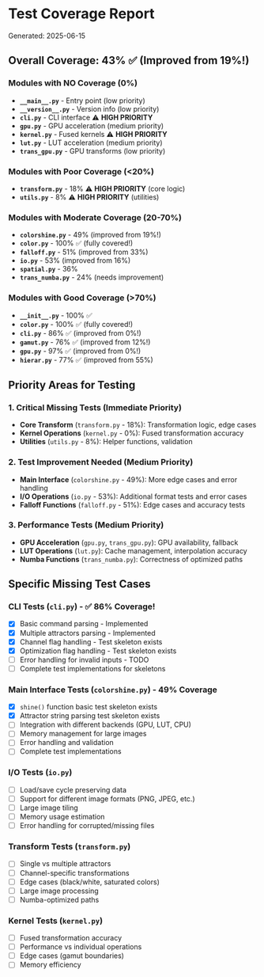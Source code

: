 # Test Coverage Report

Generated: 2025-06-15

## Overall Coverage: 43% ✅ (Improved from 19%!)

### Modules with NO Coverage (0%)
- **`__main__.py`** - Entry point (low priority)
- **`__version__.py`** - Version info (low priority)
- **`cli.py`** - CLI interface ⚠️ **HIGH PRIORITY**
- **`gpu.py`** - GPU acceleration (medium priority)
- **`kernel.py`** - Fused kernels ⚠️ **HIGH PRIORITY**
- **`lut.py`** - LUT acceleration (medium priority)
- **`trans_gpu.py`** - GPU transforms (low priority)

### Modules with Poor Coverage (<20%)
- **`transform.py`** - 18% ⚠️ **HIGH PRIORITY** (core logic)
- **`utils.py`** - 8% ⚠️ **HIGH PRIORITY** (utilities)

### Modules with Moderate Coverage (20-70%)
- **`colorshine.py`** - 49% (improved from 19%!)
- **`color.py`** - 100% ✅ (fully covered!)
- **`falloff.py`** - 51% (improved from 33%)
- **`io.py`** - 53% (improved from 16%)
- **`spatial.py`** - 36%
- **`trans_numba.py`** - 24% (needs improvement)

### Modules with Good Coverage (>70%)
- **`__init__.py`** - 100% ✅
- **`color.py`** - 100% ✅ (fully covered!)
- **`cli.py`** - 86% ✅ (improved from 0%!)
- **`gamut.py`** - 76% ✅ (improved from 12%!)
- **`gpu.py`** - 97% ✅ (improved from 0%!)
- **`hierar.py`** - 77% ✅ (improved from 55%)

## Priority Areas for Testing

### 1. Critical Missing Tests (Immediate Priority)
- **Core Transform** (`transform.py` - 18%): Transformation logic, edge cases
- **Kernel Operations** (`kernel.py` - 0%): Fused transformation accuracy
- **Utilities** (`utils.py` - 8%): Helper functions, validation

### 2. Test Improvement Needed (Medium Priority) 
- **Main Interface** (`colorshine.py` - 49%): More edge cases and error handling
- **I/O Operations** (`io.py` - 53%): Additional format tests and error cases
- **Falloff Functions** (`falloff.py` - 51%): Edge cases and accuracy tests

### 3. Performance Tests (Medium Priority)
- **GPU Acceleration** (`gpu.py`, `trans_gpu.py`): GPU availability, fallback
- **LUT Operations** (`lut.py`): Cache management, interpolation accuracy
- **Numba Functions** (`trans_numba.py`): Correctness of optimized paths

## Specific Missing Test Cases

### CLI Tests (`cli.py`) - ✅ 86% Coverage!
- [x] Basic command parsing - Implemented
- [x] Multiple attractors parsing - Implemented
- [x] Channel flag handling - Test skeleton exists
- [x] Optimization flag handling - Test skeleton exists
- [ ] Error handling for invalid inputs - TODO
- [ ] Complete test implementations for skeletons

### Main Interface Tests (`colorshine.py`) - 49% Coverage
- [x] `shine()` function basic test skeleton exists
- [x] Attractor string parsing test skeleton exists
- [ ] Integration with different backends (GPU, LUT, CPU)
- [ ] Memory management for large images
- [ ] Error handling and validation
- [ ] Complete test implementations

### I/O Tests (`io.py`)
- [ ] Load/save cycle preserving data
- [ ] Support for different image formats (PNG, JPEG, etc.)
- [ ] Large image tiling
- [ ] Memory usage estimation
- [ ] Error handling for corrupted/missing files

### Transform Tests (`transform.py`)
- [ ] Single vs multiple attractors
- [ ] Channel-specific transformations
- [ ] Edge cases (black/white, saturated colors)
- [ ] Large image processing
- [ ] Numba-optimized paths

### Kernel Tests (`kernel.py`)
- [ ] Fused transformation accuracy
- [ ] Performance vs individual operations
- [ ] Edge cases (gamut boundaries)
- [ ] Memory efficiency